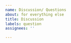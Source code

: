 ```yaml
---
name: Discussion/ Questions
about: for everything else
title: Discussion
labels: question
assignees: ''

---
```


#

